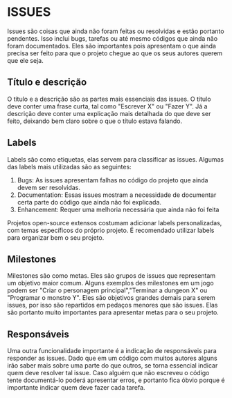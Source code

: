# ISSUES
Issues são coisas que ainda não foram feitas ou resolvidas e estão portanto pendentes. Isso inclui bugs, tarefas ou até mesmo códigos que ainda não foram documentados. Eles são importantes pois apresentam o que ainda precisa ser feito para que o projeto chegue ao que os seus autores querem que ele seja.
## Título e descrição
O título e a descrição são as partes mais essenciais das issues. O título deve conter uma frase curta, tal como "Escrever X" ou "Fazer Y". Já a descrição deve conter uma explicação mais detalhada do que deve ser feito, deixando bem claro sobre o que o título estava falando.
## Labels
Labels são como etiquetas, elas servem para classificar as issues. Algumas das labels mais utilizadas são as seguintes:
1. Bugs: As issues apresentam falhas no código do projeto que ainda devem ser resolvidas.
2. Documentation: Essas issues mostram a necessidade de documentar certa parte do código que ainda não foi explicada.
3. Enhancement: Requer uma melhoria necessária que ainda não foi feita

Projetos open-source extensos costumam adicionar labels personalizadas, com temas específicos do próprio projeto. É recomendado utilizar labels para organizar bem o seu projeto.
## Milestones
Milestones são como metas. Eles são grupos de issues que representam um objetivo maior comum. Alguns exemplos des milestones em um jogo podem ser "Criar o personagem principal","Terminar a dungeon X" ou "Programar o monstro Y". Eles são objetivos grandes demais para serem issues, por isso são repartidos em pedaços menores que são issues. Elas são portanto muito importantes para apresentar metas para o seu projeto.
## Responsáveis
Uma outra funcionalidade importante é a indicação de responsáveis para responder as issues. Dado que em um código com muitos autores alguns irão saber mais sobre uma parte do que outros, se torna essencial indicar quem deve resolver tal issue. Caso alguém que não escreveu o código tente documentá-lo poderá apresentar erros, e portanto fica óbvio porque é importante indicar quem deve fazer cada tarefa. 